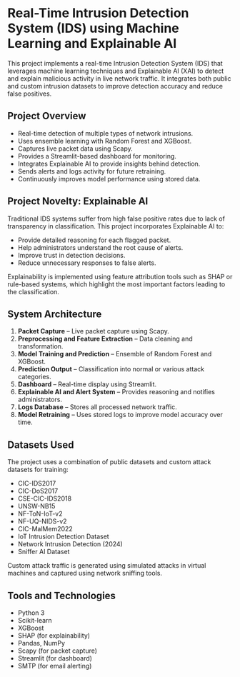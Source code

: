 # Real-Time Intrusion Detection System (IDS) using Machine Learning and Explainable AI

This project implements a real-time Intrusion Detection System (IDS) that leverages machine learning techniques and Explainable AI (XAI) to detect and explain malicious activity in live network traffic. It integrates both public and custom intrusion datasets to improve detection accuracy and reduce false positives.

## Project Overview

- Real-time detection of multiple types of network intrusions.
- Uses ensemble learning with Random Forest and XGBoost.
- Captures live packet data using Scapy.
- Provides a Streamlit-based dashboard for monitoring.
- Integrates Explainable AI to provide insights behind detection.
- Sends alerts and logs activity for future retraining.
- Continuously improves model performance using stored data.

## Project Novelty: Explainable AI

Traditional IDS systems suffer from high false positive rates due to lack of transparency in classification. This project incorporates Explainable AI to:

- Provide detailed reasoning for each flagged packet.
- Help administrators understand the root cause of alerts.
- Improve trust in detection decisions.
- Reduce unnecessary responses to false alerts.

Explainability is implemented using feature attribution tools such as SHAP or rule-based systems, which highlight the most important factors leading to the classification.

## System Architecture

1. **Packet Capture** – Live packet capture using Scapy.
2. **Preprocessing and Feature Extraction** – Data cleaning and transformation.
3. **Model Training and Prediction** – Ensemble of Random Forest and XGBoost.
4. **Prediction Output** – Classification into normal or various attack categories.
5. **Dashboard** – Real-time display using Streamlit.
6. **Explainable AI and Alert System** – Provides reasoning and notifies administrators.
7. **Logs Database** – Stores all processed network traffic.
8. **Model Retraining** – Uses stored logs to improve model accuracy over time.

## Datasets Used

The project uses a combination of public datasets and custom attack datasets for training:

- CIC-IDS2017
- CIC-DoS2017
- CSE-CIC-IDS2018
- UNSW-NB15
- NF-ToN-IoT-v2
- NF-UQ-NIDS-v2
- CIC-MalMem2022
- IoT Intrusion Detection Dataset
- Network Intrusion Detection (2024)
- Sniffer AI Dataset

Custom attack traffic is generated using simulated attacks in virtual machines and captured using network sniffing tools.

## Tools and Technologies

- Python 3
- Scikit-learn
- XGBoost
- SHAP (for explainability)
- Pandas, NumPy
- Scapy (for packet capture)
- Streamlit (for dashboard)
- SMTP (for email alerting)
